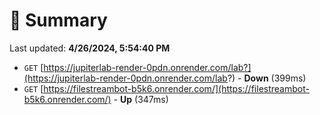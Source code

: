 # 📖 Summary
Last updated: **4/26/2024, 5:54:40 PM**

- `GET` [https://jupiterlab-render-0pdn.onrender.com/lab?](https://jupiterlab-render-0pdn.onrender.com/lab?) - **Down** (399ms)
- `GET` [https://filestreambot-b5k6.onrender.com/](https://filestreambot-b5k6.onrender.com/) - **Up** (347ms)
